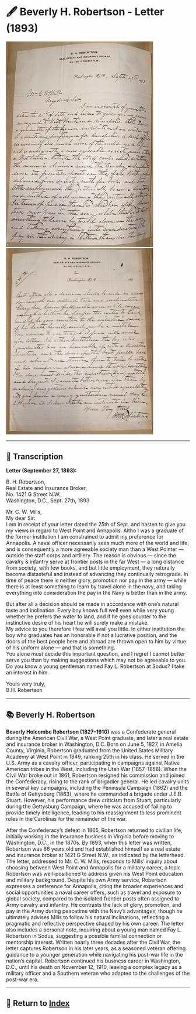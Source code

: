 # 🖋️ Beverly H. Robertson - Letter (1893)

<a href="../assets/Beverly_Robertson_Letter_1.jpg" target="_blank">
  <img src="../assets/Beverly_Robertson_Letter_1.jpg" alt="Beverly H. Robertson Letter" style="max-width: 80%; height: auto;"/>
</a>
<a href="../assets/Beverly_Robertson_Letter_2.jpg" target="_blank">
  <img src="../assets/Beverly_Robertson_Letter_2.jpg" alt="Beverly H. Robertson Letter" style="max-width: 80%; height: auto;"/>
</a>

---

## 📜 Transcription

**Letter (September 27, 1893):**  

B. H. Robertson,  
Real Estate and Insurance Broker,  
No. 1421 G Street N.W.,  
Washington, D.C., Sept. 27th, 1893  

Mr. C. W. Mills,  
My dear Sir:  
I am in receipt of your letter dated the 25th of Sept. and hasten to give you my views in regard to West Point and Annapolis. Altho I was a graduate of the former institution I am constrained to admit my preference for Annapolis. A naval officer necessarily sees much more of the world and life, and is consequently a more agreeable society man than a West Pointer — outside the staff corps and artillery. The reason is obvious — since the cavalry & infantry serve at frontier posts in the far West — a long distance from society, with few books, and but little employment, they naturally become distasteful and instead of advancing they continually retrograde. In time of peace there is neither glory, promotion nor pay in the army — while there is at least something to learn by travel alone in the navy, and taking everything into consideration the pay in the Navy is better than in the army.  

But after all a decision should be made in accordance with one’s natural taste and inclination. Every boy knows full well even while very young whether he prefers the water to land, and if he goes counter to the instinctive desire of his heart he will surely make a mistake.  
My advice to you therefore I fear will avail you little. In either institution the boy who graduates has an honorable if not a lucrative position, and the doors of the best people here and abroad are thrown open to him by virtue of his uniform alone — and that is something.  
You alone must decide this important question, and I regret I cannot better serve you than by making suggestions which may not be agreeable to you.  
Do you know a young gentleman named Fay L. Robertson at Sodus? I take an interest in him.  

Yours very truly,  
B.H. Robertson  

---

## 📚 Beverly H. Robertson

**Beverly Holcombe Robertson (1827–1910)** was a Confederate general during the American Civil War, a West Point graduate, and later a real estate and insurance broker in Washington, D.C. Born on June 5, 1827, in Amelia County, Virginia, Robertson graduated from the United States Military Academy at West Point in 1849, ranking 25th in his class. He served in the U.S. Army as a cavalry officer, participating in campaigns against Native American tribes in the West, including the Utah War (1857–1858). When the Civil War broke out in 1861, Robertson resigned his commission and joined the Confederacy, rising to the rank of brigadier general. He led cavalry units in several key campaigns, including the Peninsula Campaign (1862) and the Battle of Gettysburg (1863), where he commanded a brigade under J.E.B. Stuart. However, his performance drew criticism from Stuart, particularly during the Gettysburg Campaign, where he was accused of failing to provide timely intelligence, leading to his reassignment to less prominent roles in the Carolinas for the remainder of the war.

After the Confederacy’s defeat in 1865, Robertson returned to civilian life, initially working in the insurance business in Virginia before moving to Washington, D.C., in the 1870s. By 1893, when this letter was written, Robertson was 66 years old and had established himself as a real estate and insurance broker at 1421 G Street N.W., as indicated by the letterhead. The letter, addressed to Mr. C. W. Mills, responds to Mills’ inquiry about choosing between West Point and Annapolis for a military career, a topic Robertson was well-positioned to address given his West Point education and military background. Despite his own Army service, Robertson expresses a preference for Annapolis, citing the broader experiences and social opportunities a naval career offers, such as travel and exposure to global society, compared to the isolated frontier posts often assigned to Army cavalry and infantry. He contrasts the lack of glory, promotion, and pay in the Army during peacetime with the Navy’s advantages, though he ultimately advises Mills to follow his natural inclinations, reflecting a pragmatic and reflective perspective shaped by his own career. The letter also includes a personal note, inquiring about a young man named Fay L. Robertson in Sodus, suggesting a possible familial connection or mentorship interest. Written nearly three decades after the Civil War, the letter captures Robertson in his later years, as a seasoned veteran offering guidance to a younger generation while navigating his post-war life in the nation’s capital. Robertson continued his business career in Washington, D.C., until his death on November 12, 1910, leaving a complex legacy as a military officer and a Southern veteran who adapted to the challenges of the post-war era.

---

## 🔗 Return to [Index](index.md)